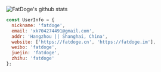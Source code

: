 ![FatDoge's github stats](https://github-readme-stats-eight-mu-23.vercel.app/api?username=fatdoge&count_private=true&include_all_commits&show_icons=true)

``` javascript
const UserInfo = {
  nickname: 'fatdoge',
  email: 'xk704274491@gmail.com',
  addr: 'Hangzhou || Shanghai, China',
  website: ['https://fatdoge.cn', 'https://fatdoge.im'],
  weibo: 'fatdoge',
  juejin: 'fatdoge',
  zhihu: 'fatdoge'
};
```
